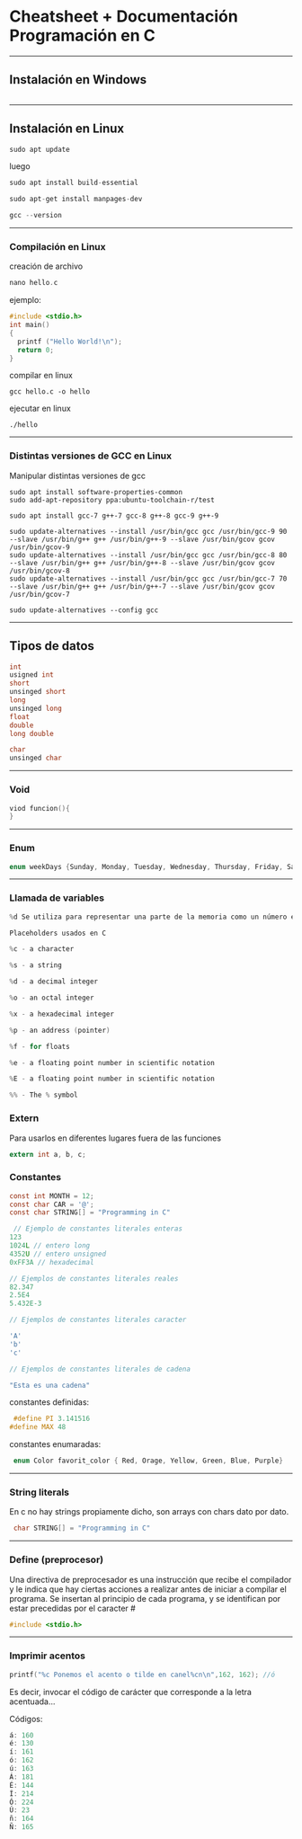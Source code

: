 # Cheatsheet + Documentación Programación en C

------------------------------
## Instalación en Windows

```c

```

------------------------------
## Instalación en Linux
```c
sudo apt update
```
luego
```c
sudo apt install build-essential
```
```c
sudo apt-get install manpages-dev
```

```c
gcc --version
```

------------------------------
### Compilación en Linux
creación de archivo
```c
nano hello.c
```
ejemplo:
```c
#include <stdio.h>
int main()
{
  printf ("Hello World!\n");
  return 0;
}

```
compilar en linux
```linux
gcc hello.c -o hello
```

ejecutar en linux
```linux
./hello
```


------------------------------
### Distintas versiones de GCC en Linux
Manipular distintas versiones de gcc
```linux
sudo apt install software-properties-common
sudo add-apt-repository ppa:ubuntu-toolchain-r/test
```
```linux
sudo apt install gcc-7 g++-7 gcc-8 g++-8 gcc-9 g++-9
```

```linux
sudo update-alternatives --install /usr/bin/gcc gcc /usr/bin/gcc-9 90 --slave /usr/bin/g++ g++ /usr/bin/g++-9 --slave /usr/bin/gcov gcov /usr/bin/gcov-9
sudo update-alternatives --install /usr/bin/gcc gcc /usr/bin/gcc-8 80 --slave /usr/bin/g++ g++ /usr/bin/g++-8 --slave /usr/bin/gcov gcov /usr/bin/gcov-8
sudo update-alternatives --install /usr/bin/gcc gcc /usr/bin/gcc-7 70 --slave /usr/bin/g++ g++ /usr/bin/g++-7 --slave /usr/bin/gcov gcov /usr/bin/gcov-7
```
```linux
sudo update-alternatives --config gcc
```


------------------------------
## Tipos de datos

```c
int
usigned int
short
unsinged short
long
unsinged long
float
double
long double

char
unsinged char
```

------------------------------
### Void
```c
viod funcion(){
}
```

------------------------------
### Enum
```c
enum weekDays {Sunday, Monday, Tuesday, Wednesday, Thursday, Friday, Saturday} 

```

------------------------------
### Llamada de variables
```c
%d Se utiliza para representar una parte de la memoria como un número entero. 

Placeholders usados en C 

%c - a character 

%s - a string 

%d - a decimal integer 

%o - an octal integer 

%x - a hexadecimal integer 

%p - an address (pointer) 

%f - for floats 

%e - a floating point number in scientific notation 

%E - a floating point number in scientific notation 

%% - The % symbol 
```



### Extern
Para usarlos en diferentes lugares fuera de las funciones
```c
extern int a, b, c; 
```



### Constantes

```c
const int MONTH = 12;
const char CAR = '@';
const char STRING[] = "Programming in C" 
```

```c
 // Ejemplo de constantes literales enteras
123
1024L // entero long
4352U // entero unsigned
0xFF3A // hexadecimal

// Ejemplos de constantes literales reales
82.347
2.5E4
5.432E-3

// Ejemplos de constantes literales caracter

'A'
'b'
'c'

// Ejemplos de constantes literales de cadena

"Esta es una cadena"
```
constantes definidas:
```c
 #define PI 3.141516
#define MAX 48
```

constantes enumaradas:
```c
 enum Color favorit_color { Red, Orage, Yellow, Green, Blue, Purple}
```

------------------------

### String literals

En c no hay strings propiamente dicho, son arrays con chars dato por dato.
```c
 char STRING[] = "Programming in C" 
```


------------------------

### Define (preprocesor)

Una directiva de preprocesador es una instrucción que recibe el compilador y le indica que hay ciertas acciones a realizar antes de iniciar a compilar el programa. Se insertan al principio de cada programa, y se identifican por estar precedidas por el caracter # 

```c
#include <stdio.h>
```


---------------------
### Imprimir acentos
```c
printf("%c Ponemos el acento o tilde en canel%cn\n",162, 162); //ó
```
Es decir, invocar el código de carácter que corresponde a la letra acentuada...

Códigos:
```c
á: 160
é: 130
í: 161
ó: 162
ú: 163
Á: 181
É: 144
Í: 214
Ó: 224
Ú: 23
ñ: 164
Ñ: 165
```
